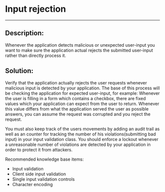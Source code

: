 # Input rejection
-------

## Description:

Whenever the application detects malicious or unexpected user-input you want to make sure
the application actual rejects the submitted user-input rather than directly process it.

## Solution:

Verify that the application actually rejects the user requests whenever malicious input
is detected by your application. The base of this process will be checking the application
for expected user-input, for example: Whenever the user is filling in a form which
contains a checkbox, there are fixed values which your application can expect from
the user to return. Whenever this value differs from what the application served the user
as possible answers, you can assume the request was corrupted and you reject the request.

You must also keep track of the users movements by adding an audit trail as well as an
counter for tracking the number of his violations(submitting bad input) in your input
validation class. You should enforce a lockout whenever a unreasonable number of
violations are detected by your application in order to protect it from attackers.

Recommended knowledge base items:

- Input validation
- Client side input validation
- Single input validation controls
- Character encoding

